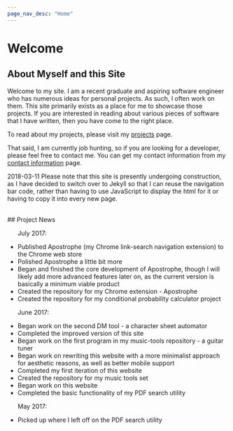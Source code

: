 ```yaml
---
page_nav_desc: "Home"
---
```


# Welcome

## About Myself and this Site

Welcome to my site.  I am a recent graduate and aspiring software engineer who has numerous ideas for personal projects.  As such, I often work on them.  This site primarily exists as a place for me to showcase those projects.  If you are interested in reading about various pieces of software that I have written, then you have come to the right place.

To read about my projects, please visit my <a href="projects.html">projects</a> page.

That said, I am currently job hunting, so if you are looking for a developer, please feel free to contact me.  You can get my contact information from my <a href="contact.html">contact information</a> page.

2018-03-11
Please note that this site is presently undergoing construction, as I have decided to switch over to Jekyll so that I can reuse the navigation bar code, rather than having to use JavaScript to display the html for it or having to copy it into every new page.

<br/>
## Project News
<ul class="NewsList">
	<p class="NewsListSubheader">July 2017:</p>
	<li>Published Apostrophe (my Chrome link-search navigation extension) to the Chrome web store</li>
	<li>Polished Apostrophe a little bit more</li>
	<li>Began and finished the core development of Apostrophe, though I will likely add more advanced features later on, as the current version is basically a minimum viable product</li>
	<li>Created the repository for my Chrome extension - Apostrophe</li>
	<li>Created the repository for my conditional probability calculator project</li>
	<p class="NewsListSubheader">June 2017:</p>
	<li>Began work on the second DM tool - a character sheet automator</li>
	<li>Completed the improved version of this site</li>
	<li>Began work on the first program in my music-tools repository - a guitar tuner</li>
	<li>Began work on rewriting this website with a more minimalist approach for aesthetic reasons, as well as better mobile support</li>
	<li>Completed my first iteration of this website</li>
	<li>Created the repository for my music tools set</li>
	<li>Began work on this website</li>
	<li>Completed the basic functionality of my PDF search utility</li>
	<p class="NewsListSubheader">May 2017:</p>
	<li>Picked up where I left off on the PDF search utility</li>
</ul>


<br/>
<br/>
<br/>
<br/>
<br/>



